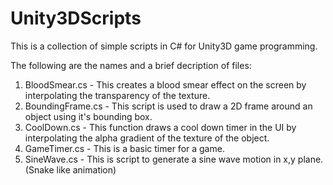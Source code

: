 Unity3DScripts
==============

This is a collection of simple scripts in C# for Unity3D game programming.

The following are the names and a brief decription of files:

1) BloodSmear.cs - This creates a blood smear effect on the screen by interpolating the transparency of the texture.
2) BoundingFrame.cs - This script is used to draw a 2D frame around an object using it's bounding box.
3) CoolDown.cs - This function draws a cool down timer in the UI by interpolating the alpha gradient of the texture of the object.
4) GameTimer.cs - This is a basic timer for a game.
5) SineWave.cs - This is script to generate a sine wave motion in x,y plane. (Snake like animation)
